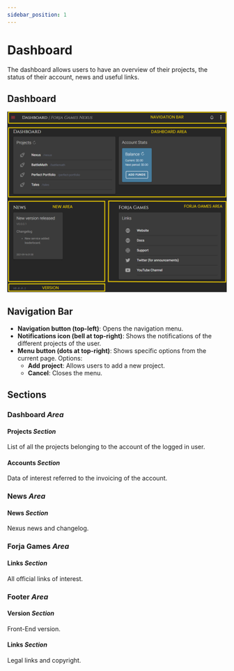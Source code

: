 ```yaml
---
sidebar_position: 1
---
```


# Dashboard
The dashboard allows users to have an overview of their projects, the status of their account, news and useful links.

## Dashboard
![Sections](/img/dashboard/areas.png)

## Navigation Bar
* __Navigation button (top-left)__: Opens the navigation menu.
* __Notifications icon (bell at top-right)__: Shows the notifications of the different projects of the user.
* __Menu button (dots at top-right)__: Shows specific options from the current page. 
  Options:
  * __Add project__: Allows users to add a new project.
  * __Cancel__: Closes the menu.

## Sections
### Dashboard _Area_
#### Projects _Section_
List of all the projects belonging to the account of the logged in user.

#### Accounts _Section_
Data of interest referred to the invoicing of the account.

### News _Area_
#### News _Section_
Nexus news and changelog.

### Forja Games _Area_
#### Links _Section_
All official links of interest.

### Footer _Area_
#### Version _Section_
Front-End version.

#### Links _Section_
Legal links and copyright.
